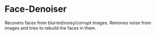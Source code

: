 # Face-Denoiser
Recovers faces from blurred/noisy/corrupt images. Removes noise from images and tries to rebuild the faces in them.
